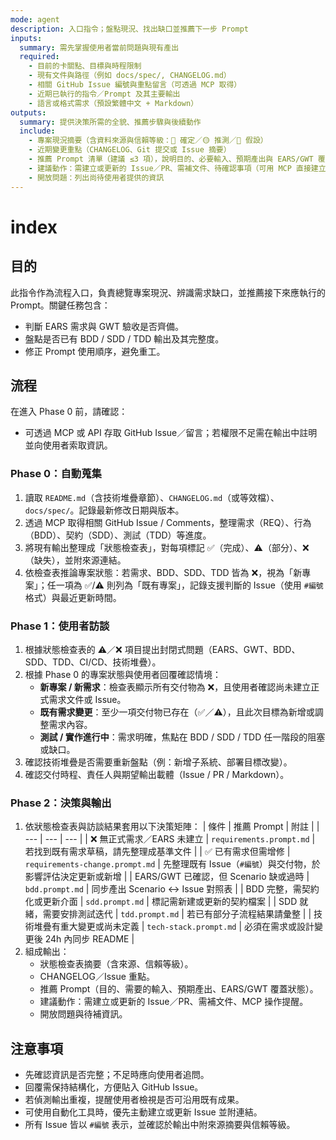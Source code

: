 ```yaml
---
mode: agent
description: 入口指令；盤點現況、找出缺口並推薦下一步 Prompt
inputs:
  summary: 需先掌握使用者當前問題與現有產出
  required:
    - 目前的卡關點、目標與時程限制
    - 現有文件與路徑（例如 docs/spec/, CHANGELOG.md）
    - 相關 GitHub Issue 編號與重點留言（可透過 MCP 取得）
    - 近期已執行的指令／Prompt 及其主要輸出
    - 語言或格式需求（預設繁體中文 + Markdown）
outputs:
  summary: 提供決策所需的全貌、推薦步驟與後續動作
  include:
    - 專案現況摘要（含資料來源與信賴等級：🔵 確定／🟡 推測／🔴 假設）
    - 近期變更重點（CHANGELOG、Git 提交或 Issue 摘要）
    - 推薦 Prompt 清單（建議 ≤3 項），說明目的、必要輸入、預期產出與 EARS/GWT 覆蓋
    - 建議動作：需建立或更新的 Issue／PR、需補文件、待確認事項（可用 MCP 直接建立）
    - 開放問題：列出尚待使用者提供的資訊
---
```


# index

## 目的

此指令作為流程入口，負責總覽專案現況、辨識需求缺口，並推薦接下來應執行的 Prompt。關鍵任務包含：
- 判斷 EARS 需求與 GWT 驗收是否齊備。
- 盤點是否已有 BDD / SDD / TDD 輸出及其完整度。
- 修正 Prompt 使用順序，避免重工。

## 流程

在進入 Phase 0 前，請確認：
- 可透過 MCP 或 API 存取 GitHub Issue／留言；若權限不足需在輸出中註明並向使用者索取資訊。

### Phase 0：自動蒐集
1. 讀取 `README.md`（含技術堆疊章節）、`CHANGELOG.md`（或等效檔）、`docs/spec/`。記錄最新修改日期與版本。
2. 透過 MCP 取得相關 GitHub Issue / Comments，整理需求（REQ）、行為（BDD）、契約（SDD）、測試（TDD）等進度。
3. 將現有輸出整理成「狀態檢查表」，對每項標記 ✅（完成）、⚠️（部分）、❌（缺失），並附來源連結。
4. 依檢查表推論專案狀態：若需求、BDD、SDD、TDD 皆為 ❌，視為「新專案」；任一項為 ✅/⚠️ 則列為「既有專案」，記錄支援判斷的 Issue（使用 `#編號` 格式）與最近更新時間。

### Phase 1：使用者訪談
1. 根據狀態檢查表的 ⚠️／❌ 項目提出封閉式問題（EARS、GWT、BDD、SDD、TDD、CI/CD、技術堆疊）。
2. 根據 Phase 0 的專案狀態與使用者回覆確認情境：
   - **新專案 / 新需求**：檢查表顯示所有交付物為 ❌，且使用者確認尚未建立正式需求文件或 Issue。
   - **既有需求變更**：至少一項交付物已存在（✅／⚠️），且此次目標為新增或調整需求內容。
   - **測試 / 實作進行中**：需求明確，焦點在 BDD / SDD / TDD 任一階段的阻塞或缺口。
3. 確認技術堆疊是否需要重新盤點（例：新增子系統、部署目標改變）。
4. 確認交付時程、責任人與期望輸出載體（Issue / PR / Markdown）。

### Phase 2：決策與輸出
1. 依狀態檢查表與訪談結果套用以下決策矩陣：
   | 條件 | 推薦 Prompt | 附註 |
   | --- | --- | --- |
   | ❌ 無正式需求／EARS 未建立 | `requirements.prompt.md` | 若找到既有需求草稿，請先整理成基準文件 |
   | ✅ 已有需求但需增修 | `requirements-change.prompt.md` | 先整理既有 Issue（`#編號`）與交付物，於影響評估決定更新或新增 |
   | EARS/GWT 已確認，但 Scenario 缺或過時 | `bdd.prompt.md` | 同步產出 Scenario ↔ Issue 對照表 |
   | BDD 完整，需契約化或更新介面 | `sdd.prompt.md` | 標記需新建或更新的契約檔案 |
   | SDD 就緒，需要安排測試迭代 | `tdd.prompt.md` | 若已有部分子流程結果請彙整 |
   | 技術堆疊有重大變更或尚未定義 | `tech-stack.prompt.md` | 必須在需求或設計變更後 24h 內同步 README |
2. 組成輸出：
   - 狀態檢查表摘要（含來源、信賴等級）。
   - CHANGELOG／Issue 重點。
   - 推薦 Prompt（目的、需要的輸入、預期產出、EARS/GWT 覆蓋狀態）。
   - 建議動作：需建立或更新的 Issue／PR、需補文件、MCP 操作提醒。
   - 開放問題與待補資訊。

## 注意事項

- 先確認資訊是否完整；不足時應向使用者追問。
- 回覆需保持結構化，方便貼入 GitHub Issue。
- 若偵測輸出重複，提醒使用者檢視是否可沿用既有成果。
- 可使用自動化工具時，優先主動建立或更新 Issue 並附連結。
- 所有 Issue 皆以 `#編號` 表示，並確認於輸出中附來源摘要與信賴等級。
